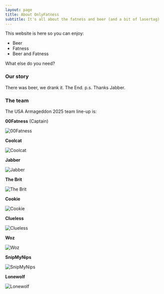 ```yaml
---
layout: page
title: About OnlyFatness
subtitle: It's all about the fatness and beer (and a bit of lasertag)
---
```


This website is here so you can enjoy: 
- Beer
- Fatness
- Beer and Fatness

What else do you need?

### Our story

There was beer, we drank it.  The End. p.s. Thanks Jabber.

### The team

The USA Armageddon 2025 team line-up is:

**00Fatness** (Captain)

![00Fatness](/assets/img/00Fatness.jpeg)

**Coolcat**

![Coolcat](/assets/img/Coolcat.jpeg)

**Jabber**

![Jabber](/assets/img/Jabber.jpeg)

**The Brit**

![The Brit](/assets/img/TheBrittjpeg.jpeg)

**Cookie**

![Cookie](/assets/img/Cookie.jpg)

**Clueless**

![Clueless](/assets/img/Clueless.jpeg)

**Woz**

![Woz](/assets/img/Kassidy.jpg)

**SnipMyNips**

![SnipMyNips](/assets/img/cody.jpg)

**Lonewolf**

![Lonewolf](/assets/img/lonewolf.jpg)

